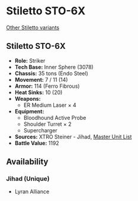 # Stiletto STO-6X

[Other Stiletto variants](../stiletto.md)

## Stiletto STO-6X
- **Role:** Striker
- **Tech Base:** Inner Sphere (3078)
- **Chassis:** 35 tons (Endo Steel)
- **Movement:** 7 / 11 (14)
- **Armor:** 114 (Ferro Fibrous)
- **Heat Sinks:** 10 (20)
- **Weapons:**
  - ER Medium Laser × 4
- **Equipment:**
  - Bloodhound Active Probe
  - Shoulder Turret × 2
  - Supercharger
- **Sources:** XTRO Steiner - Jihad, [Master Unit List](http://masterunitlist.info/Unit/Details/5134/stiletto-sto-6x)
- **Battle Value:** 1192

## Availability

### Jihad (Unique)
- Lyran Alliance

